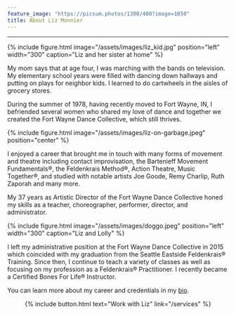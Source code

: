 ```yaml
---
feature_image: "https://picsum.photos/1300/400?image=1050"
title: About Liz Monnier
---
```


<hr/>

{% include figure.html image="/assets/images/liz_kid.jpg" position="left" width="300" caption="Liz and her sister at home" %}

My mom says that at age four, I was marching with the bands on television. My
elementary school years were filled with dancing down hallways and putting on
plays for neighbor kids. I learned to do cartwheels in the aisles of grocery stores.

During the summer of 1978, having recently moved to Fort Wayne, IN, I befriended
several women who shared my love of dance and together we created the Fort
Wayne Dance Collective, which still thrives.

{% include figure.html image="/assets/images/liz-on-garbage.jpeg" position="center" %}

I enjoyed a career that brought me in touch with many forms of movement and
theatre including contact improvisation, the Bartenieff Movement Fundamentals®,
the Feldenkrais Method®, Action Theatre, Music Together®, and studied with
notable artists Joe Goode, Remy Charlip, Ruth Zaporah and many more.

My 37 years as Artistic Director of the Fort Wayne Dance Collective honed my skills
as a teacher, choreographer, performer, director, and administrator.

{% include figure.html image="/assets/images/doggo.jpeg" position="left" width="300" caption="Liz and Lolly" %}

I left my administrative position at the Fort Wayne Dance Collective in 2015 which
coincided with my graduation from the Seattle Eastside Feldenkrais® Training.
Since then, I continue to teach a variety of classes as well as focusing on my
profession as a Feldenkrais® Practitioner. I recently became a Certified Bones For Life® Instructor.

You can learn more about my career and credentials in my [bio](/bio/). 

<p style="text-align: center;">{% include button.html text="Work with Liz" link="/services" %}</p>
